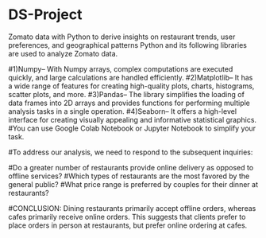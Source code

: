 # DS-Project
Zomato data with Python to derive insights on restaurant trends, user preferences, and geographical patterns
Python and its following libraries are used to analyze Zomato data.

#1)Numpy– With Numpy arrays, complex computations are executed quickly, and large calculations are handled efficiently.
#2)Matplotlib– It has a wide range of features for creating high-quality plots, charts, histograms, scatter plots, and more.
#3)Pandas– The library simplifies the loading of data frames into 2D arrays and provides functions for performing multiple analysis tasks in a single operation.
#4)Seaborn– It offers a high-level interface for creating visually appealing and informative statistical graphics. 
#You can use Google Colab Notebook or Jupyter Notebook to simplify your task.

#To address our analysis, we need to respond to the subsequent inquiries:

#Do a greater number of restaurants provide online delivery as opposed to offline services?
#Which types of restaurants are the most favored by the general public?
#What price range is preferred by couples for their dinner at restaurants?

#CONCLUSION: Dining restaurants primarily accept offline orders, whereas cafes primarily receive online orders. This suggests that clients prefer to place orders in person at restaurants, but prefer online ordering at cafes.
